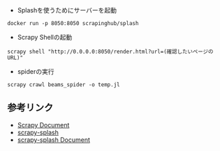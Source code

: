 - Splashを使うためにサーバーを起動
```
docker run -p 8050:8050 scrapinghub/splash
```
- Scrapy Shellの起動
```
scrapy shell "http://0.0.0.0:8050/render.html?url=(確認したいページのURL)"
```
- spiderの実行
```
scrapy crawl beams_spider -o temp.jl
```

## 参考リンク
* [Scrapy Document](https://doc.scrapy.org/en/latest/)
* [scrapy-splash](https://github.com/scrapy-plugins/scrapy-splash)
* [scrapy-splash Document](http://splash.readthedocs.io/en/stable/index.html)
